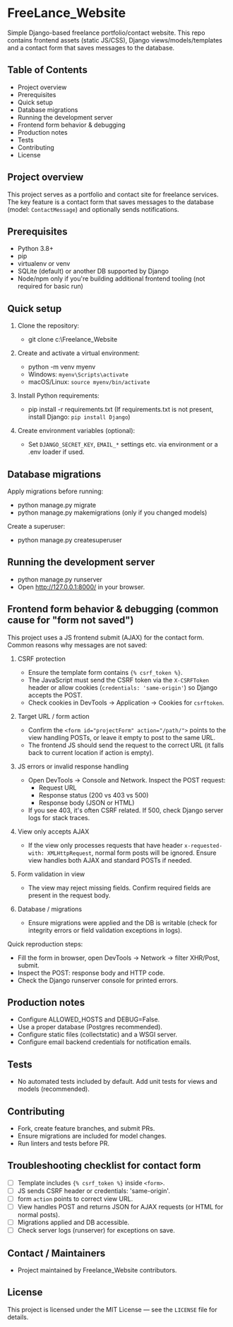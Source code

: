 # FreeLance_Website

Simple Django-based freelance portfolio/contact website. This repo contains frontend assets (static JS/CSS), Django views/models/templates and a contact form that saves messages to the database.

## Table of Contents

- Project overview
- Prerequisites
- Quick setup
- Database migrations
- Running the development server
- Frontend form behavior & debugging
- Production notes
- Tests
- Contributing
- License

## Project overview

This project serves as a portfolio and contact site for freelance services. The key feature is a contact form that saves messages to the database (model: `ContactMessage`) and optionally sends notifications.

## Prerequisites

- Python 3.8+
- pip
- virtualenv or venv
- SQLite (default) or another DB supported by Django
- Node/npm only if you're building additional frontend tooling (not required for basic run)

## Quick setup

1. Clone the repository:

   - git clone <repo-url> c:\Freelance_Website

2. Create and activate a virtual environment:

   - python -m venv myenv
   - Windows: `myenv\Scripts\activate`
   - macOS/Linux: `source myenv/bin/activate`

3. Install Python requirements:

   - pip install -r requirements.txt
     (If requirements.txt is not present, install Django: `pip install Django`)

4. Create environment variables (optional):
   - Set `DJANGO_SECRET_KEY`, `EMAIL_*` settings etc. via environment or a .env loader if used.

## Database migrations

Apply migrations before running:

- python manage.py migrate
- python manage.py makemigrations (only if you changed models)

Create a superuser:

- python manage.py createsuperuser

## Running the development server

- python manage.py runserver
- Open http://127.0.0.1:8000/ in your browser.

## Frontend form behavior & debugging (common cause for "form not saved")

This project uses a JS frontend submit (AJAX) for the contact form. Common reasons why messages are not saved:

1. CSRF protection

   - Ensure the template form contains `{% csrf_token %}`.
   - The JavaScript must send the CSRF token via the `X-CSRFToken` header or allow cookies (`credentials: 'same-origin'`) so Django accepts the POST.
   - Check cookies in DevTools → Application → Cookies for `csrftoken`.

2. Target URL / form action

   - Confirm the `<form id="projectForm" action="/path/">` points to the view handling POSTs, or leave it empty to post to the same URL.
   - The frontend JS should send the request to the correct URL (it falls back to current location if action is empty).

3. JS errors or invalid response handling

   - Open DevTools → Console and Network. Inspect the POST request:
     - Request URL
     - Response status (200 vs 403 vs 500)
     - Response body (JSON or HTML)
   - If you see 403, it's often CSRF related. If 500, check Django server logs for stack traces.

4. View only accepts AJAX

   - If the view only processes requests that have header `x-requested-with: XMLHttpRequest`, normal form posts will be ignored. Ensure view handles both AJAX and standard POSTs if needed.

5. Form validation in view

   - The view may reject missing fields. Confirm required fields are present in the request body.

6. Database / migrations
   - Ensure migrations were applied and the DB is writable (check for integrity errors or field validation exceptions in logs).

Quick reproduction steps:

- Fill the form in browser, open DevTools → Network → filter XHR/Post, submit.
- Inspect the POST: response body and HTTP code.
- Check the Django runserver console for printed errors.

## Production notes

- Configure ALLOWED_HOSTS and DEBUG=False.
- Use a proper database (Postgres recommended).
- Configure static files (collectstatic) and a WSGI server.
- Configure email backend credentials for notification emails.

## Tests

- No automated tests included by default. Add unit tests for views and models (recommended).

## Contributing

- Fork, create feature branches, and submit PRs.
- Ensure migrations are included for model changes.
- Run linters and tests before PR.

## Troubleshooting checklist for contact form

- [ ] Template includes `{% csrf_token %}` inside `<form>`.
- [ ] JS sends CSRF header or credentials: 'same-origin'.
- [ ] form `action` points to correct view URL.
- [ ] View handles POST and returns JSON for AJAX requests (or HTML for normal posts).
- [ ] Migrations applied and DB accessible.
- [ ] Check server logs (runserver) for exceptions on save.

## Contact / Maintainers

- Project maintained by Freelance_Website contributors.

## License

This project is licensed under the MIT License — see the `LICENSE` file for details.
